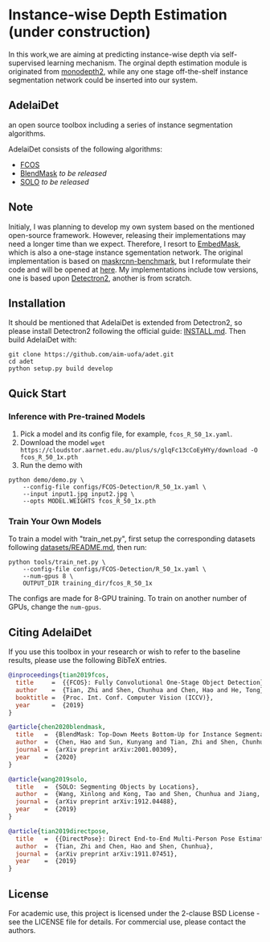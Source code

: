 # Instance-wise Depth Estimation (under construction)
In this work,we are aiming at predicting instance-wise depth via self-supervised learning mechanism. The orginal depth estimation module is originated from [monodepth2](https://github.com/nianticlabs/monodepth2), while any one stage off-the-shelf instance segmentation network could be inserted into our system. 


## AdelaiDet

an open source toolbox including a series of instance segmentation algorithms.

AdelaiDet consists of the following algorithms:

* [FCOS](https://github.com/tianzhi0549/FCOS)
* [BlendMask](https://arxiv.org/abs/2001.00309) _to be released_
* [SOLO](https://arxiv.org/abs/1912.04488) _to be released_
## Note
Initialy, I was planning to develop my own system based on the mentioned open-source framework. However, releasing their implementations may need a longer time than we expect. Therefore, I resort to [EmbedMask](https://arxiv.org/abs/1912.01954), which is also a one-stage instance sgementation network. The original implementation is based on [maskrcnn-benchmark](https://github.com/yinghdb/EmbedMask), but I reformulate their code and will be opened at [here](https://github.com/TengFeiHan0/EmbedMask.pytorch). My implementations include tow versions, one is based upon [Detectron2](https://github.com/facebookresearch/detectron2), another is from scratch.

## Installation

It should be mentioned that AdelaiDet is extended from Detectron2, so please install Detectron2 following the official guide: [INSTALL.md](https://github.com/facebookresearch/detectron2/blob/master/INSTALL.md). Then build AdelaiDet with:
```
git clone https://github.com/aim-uofa/adet.git
cd adet
python setup.py build develop
```

## Quick Start

### Inference with Pre-trained Models

1. Pick a model and its config file, for example, `fcos_R_50_1x.yaml`.
2. Download the model `wget https://cloudstor.aarnet.edu.au/plus/s/glqFc13cCoEyHYy/download -O fcos_R_50_1x.pth`
3. Run the demo with
```
python demo/demo.py \
    --config-file configs/FCOS-Detection/R_50_1x.yaml \
    --input input1.jpg input2.jpg \
	--opts MODEL.WEIGHTS fcos_R_50_1x.pth
```

### Train Your Own Models

To train a model with "train_net.py", first
setup the corresponding datasets following
[datasets/README.md](https://github.com/facebookresearch/detectron2/blob/master/datasets/README.md),
then run:

```
python tools/train_net.py \
    --config-file configs/FCOS-Detection/R_50_1x.yaml \
    --num-gpus 8 \
    OUTPUT_DIR training_dir/fcos_R_50_1x
```

The configs are made for 8-GPU training. To train on another number of GPUs, change the `num-gpus`.


## Citing AdelaiDet

If you use this toolbox in your research or wish to refer to the baseline results, please use the following BibTeX entries.

```BibTeX
@inproceedings{tian2019fcos,
  title     =  {{FCOS}: Fully Convolutional One-Stage Object Detection},
  author    =  {Tian, Zhi and Shen, Chunhua and Chen, Hao and He, Tong},
  booktitle =  {Proc. Int. Conf. Computer Vision (ICCV)},
  year      =  {2019}
}

@article{chen2020blendmask,
  title   =  {BlendMask: Top-Down Meets Bottom-Up for Instance Segmentation},
  author  =  {Chen, Hao and Sun, Kunyang and Tian, Zhi and Shen, Chunhua and Huang, Yongming and Yan, Youliang},
  journal =  {arXiv preprint arXiv:2001.00309},
  year    =  {2020}
}

@article{wang2019solo,
  title   =  {SOLO: Segmenting Objects by Locations},
  author  =  {Wang, Xinlong and Kong, Tao and Shen, Chunhua and Jiang, Yuning and Li, Lei},
  journal =  {arXiv preprint arXiv:1912.04488},
  year    =  {2019}
}

@article{tian2019directpose,
  title   =  {{DirectPose}: Direct End-to-End Multi-Person Pose Estimation},
  author  =  {Tian, Zhi and Chen, Hao and Shen, Chunhua},
  journal =  {arXiv preprint arXiv:1911.07451},
  year    =  {2019}
}
```

## License

For academic use, this project is licensed under the 2-clause BSD License - see the LICENSE file for details. For commercial use, please contact the authors.
